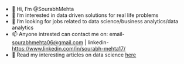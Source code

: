 - 👋 Hi, I’m @SourabhMehta
- 👀 I’m interested in data driven solutions for real life problems
- 💞️ I’m looking for jobs related to data science/business analytics/data analytics
- 📫 Anyone intrested can contact me on: email- sourabhmehta06@gmail.com | linkedin- https://www.linkedin.com/in/sourabh-mehta17/
- :pencil: Read my interesting articles on data science [here](https://analyticsindiamag.com/author/sourabh-mehtaanalyticsindiamag-com/)
<!---
SourabhMehta-sm/SourabhMehta-sm is a ✨ special ✨ repository because its `README.md` (this file) appears on your GitHub profile.
You can click the Preview link to take a look at your changes.
--->
